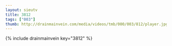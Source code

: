 ```yaml
--- 
layout: sieutv
title: 3812
tags: ["003"]
thumb: http://drainmainvein.com/media/videos/tmb/000/003/812/player.jpg
---
```

{% include drainmainvein key="3812" %} 
